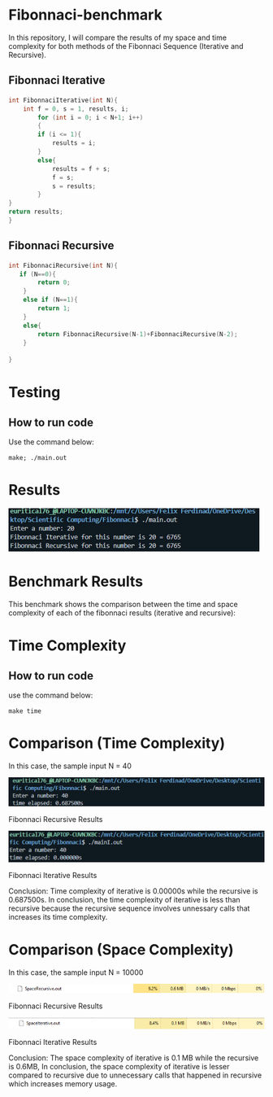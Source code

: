 # Fibonnaci-benchmark

In this repository, I will compare the results of my space and time complexity for both methods of the Fibonnaci Sequence (Iterative and Recursive).

## Fibonnaci Iterative
```c
int FibonnaciIterative(int N){
    int f = 0, s = 1, results, i;
        for (int i = 0; i < N+1; i++)
        {
        if (i <= 1){
            results = i;
        }
        else{
            results = f + s;
            f = s;
            s = results;
        }
}
return results;
}
```
## Fibonnaci Recursive

```c
int FibonnaciRecursive(int N){
   if (N==0){
        return 0;
    }
    else if (N==1){
        return 1;
    }
    else{
        return FibonnaciRecursive(N-1)+FibonnaciRecursive(N-2);
    }
    
}
```
# Testing

## How to run code

Use the command below:

```
make; ./main.out
```

# Results 

![image](img/result.png)

# Benchmark Results

This benchmark shows the comparison between the time and space complexity of each of the fibonnaci results (iterative and recursive):

# Time Complexity

## How to run code

use the command below:

```
make time
```

# Comparison (Time Complexity)
In this case, the sample input N = 40

![image](img/result2.png)

Fibonnaci Recursive Results

![image](img/result3.png)

Fibonnaci Iterative Results

Conclusion: Time complexity of iterative is 0.00000s while the recursive is 0.687500s. In conclusion, the time complexity of iterative is less than recursive because the recursive sequence involves unnessary calls that increases its time complexity.

# Comparison (Space Complexity)
In this case, the sample input N = 10000

![image](img/result4.png)

Fibonnaci Recursive Results

![image](img/result5.png)

Fibonnaci Iterative Results

Conclusion: The space complexity of iterative is 0.1 MB while the recursive is 0.6MB, In conclusion, the space complexity of iterative is lesser compared to recursive due to unnecessary calls that happened in recursive which increases memory usage.